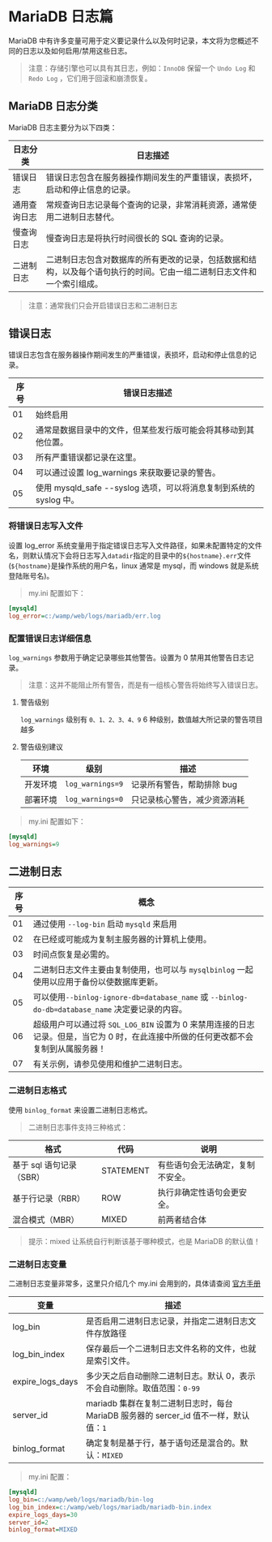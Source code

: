 # MariaDB 日志篇

MariaDB 中有许多变量可用于定义要记录什么以及何时记录，本文将为您概述不同的日志以及如何启用/禁用这些日志。

> 注意：存储引擎也可以具有其日志，例如：`InnoDB` 保留一个 `Undo Log` 和 `Redo Log` ，它们用于回滚和崩溃恢复。

## MariaDB 日志分类

MariaDB 日志主要分为以下四类：

| 日志分类     | 日志描述                                                                                                               |
| ------------ | ---------------------------------------------------------------------------------------------------------------------- |
| 错误日志     | 错误日志包含在服务器操作期间发生的严重错误，表损坏，启动和停止信息的记录。                                             |
| 通用查询日志 | 常规查询日志记录每个查询的记录，非常消耗资源，通常使用二进制日志替代。                                                 |
| 慢查询日志   | 慢查询日志是将执行时间很长的 SQL 查询的记录。                                                                          |
| 二进制日志   | 二进制日志包含对数据库的所有更改的记录，包括数据和结构，以及每个语句执行的时间。它由一组二进制日志文件和一个索引组成。 |

> 注意：通常我们只会开启错误日志和二进制日志

## 错误日志

错误日志包含在服务器操作期间发生的严重错误，表损坏，启动和停止信息的记录。

| 序号 | 错误日志描述                                                       |
| ---- | ------------------------------------------------------------------ |
| 01   | 始终启用                                                           |
| 02   | 通常是数据目录中的文件，但某些发行版可能会将其移动到其他位置。     |
| 03   | 所有严重错误都记录在这里。                                         |
| 04   | 可以通过设置 log_warnings 来获取要记录的警告。                     |
| 05   | 使用 mysqld_safe --syslog 选项，可以将消息复制到系统的 syslog 中。 |

### 将错误日志写入文件

设置 log_error 系统变量用于指定错误日志写入文件路径，如果未配置特定的文件名，则默认情况下会将日志写入`datadir`指定的目录中的`${hostname}.err`文件(`${hostname}`是操作系统的用户名，linux 通常是 mysql，而 windows 就是系统登陆账号名)。

> my.ini 配置如下：

```ini
[mysqld]
log_error=c:/wamp/web/logs/mariadb/err.log
```

### 配置错误日志详细信息

`log_warnings` 参数用于确定记录哪些其他警告。设置为 0 禁用其他警告日志记录。

> 注意：这并不能阻止所有警告，而是有一组核心警告将始终写入错误日志。

1. 警告级别

   `log_warnings` 级别有 `0、1、2、3、4、9` 6 种级别，数值越大所记录的警告项目越多

2. 警告级别建议

   | 环境     | 级别             | 描述                         |
   | -------- | ---------------- | ---------------------------- |
   | 开发环境 | `log_warnings=9` | 记录所有警告，帮助排除 bug   |
   | 部署环境 | `log_warnings=0` | 只记录核心警告，减少资源消耗 |

> my.ini 配置如下：

```ini
[mysqld]
log_warnings=9
```

## 二进制日志

| 序号 | 概念                                                                                                                                |
| ---- | ----------------------------------------------------------------------------------------------------------------------------------- |
| 01   | 通过使用 `--log-bin` 启动 `mysqld` 来启用                                                                                           |
| 02   | 在已经或可能成为复制主服务器的计算机上使用。                                                                                        |
| 03   | 时间点恢复是必需的。                                                                                                                |
| 04   | 二进制日志文件主要由复制使用，也可以与 `mysqlbinlog` 一起使用以应用于备份以使数据库更新。                                           |
| 05   | 可以使用`--binlog-ignore-db=database_name` 或 `--binlog-do-db=database_name` 决定要记录的内容。                                     |
| 06   | 超级用户可以通过将 `SQL_LOG_BIN` 设置为 0 来禁用连接的日志记录。但是，当它为 0 时，在此连接中所做的任何更改都不会复制到从属服务器！ |
| 07   | 有关示例，请参见使用和维护二进制日志。                                                                                              |

### 二进制日志格式

使用 `binlog_format` 来设置二进制日志格式。

> 二进制日志事件支持三种格式：

| 格式                     | 代码      | 说明                             |
| ------------------------ | --------- | -------------------------------- |
| 基于 sql 语句记录（SBR） | STATEMENT | 有些语句会无法确定，复制不安全。 |
| 基于行记录（RBR）        | ROW       | 执行非确定性语句会更安全。       |
| 混合模式（MBR）          | MIXED     | 前两者结合体                     |

> 提示：mixed 让系统自行判断该基于哪种模式，也是 MariaDB 的默认值！

### 二进制日志变量

二进制日志变量非常多，这里只介绍几个 my.ini 会用到的，具体请查阅 [官方手册](https://mariadb.com/kb/en/library/replication-and-binary-log-system-variables)

| 变量             | 描述                                                                                  |
| ---------------- | ------------------------------------------------------------------------------------- |
| log_bin          | 是否启用二进制日志记录，并指定二进制日志文件存放路径                                  |
| log_bin_index    | 保存最后一个二进制日志文件名称的文件，也就是索引文件。                                |
| expire_logs_days | 多少天之后自动删除二进制日志。默认 0，表示不会自动删除。取值范围：`0-99`              |
| server_id        | mariadb 集群在复制二进制日志时，每台 MariaDB 服务器的 sercer_id 值不一样，默认值：`1` |
| binlog_format    | 确定复制是基于行，基于语句还是混合的。默认：`MIXED`                                   |

> my.ini 配置：

```ini
[mysqld]
log_bin=c:/wamp/web/logs/mariadb/bin-log
log_bin_index=c:/wamp/web/logs/mariadb/mariadb-bin.index
expire_logs_days=30
server_id=2
binlog_format=MIXED
```
